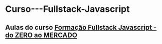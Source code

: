 # Curso---Fullstack-Javascript

<h2>Aulas do curso <a href="https://go.hotmart.com/H75713532I" target=_blank>Formação Fullstack Javascript - do ZERO ao MERCADO</a></h2>
